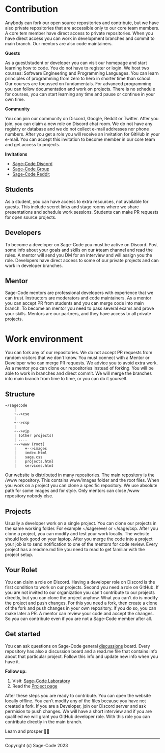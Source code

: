 # Contribution

Anybody can fork our open source repositories and contribute, but we have also private repositories that are accessible only to our core team members. A core tem member have direct access to private repositories. When you have direct access you can work in development branches and commit to main branch. Our mentors are also code maintainers.

**Guests**

As a guest/student or developer you can visit our homepage and start learning how to code. You do not have to register or login. We host two courses: Software Engineering and Programming Languages. You can learn principles of programming from zero to hero in shorter time than school. Our courses are focussed on fundamentals. For advanced programming you can follow documentation and work on projects. There is no schedule for courses, you can start learning any time and pause or continue in your own time.

**Community**

You can join our community on Discord, Google, Reddit or Twitter. After you join, you can claim a new role on Discord chat room. We do not have any registry or database and we do not collect e-mail addresses nor phone numbers. After you get a role you will receive an invitation for GitHub in your e-mail. You can accept this invitation to become member in our core team and get access to projects.

**Invitations**

* [Sage-Code Discord](https://discord.gg/fAEHfw8T)
* [Sage-Code Group](https://groups.google.com/g/sagecode)
* [Sage-Code Reddit](https://www.reddit.com/r/sagecode/)

## Students

As a student, you can have access to extra resources, not available for guests. This include secret links and stage rooms where we share presentations and schedule work sessions. Students can make PR requests for open source projects.

## Developers

To become a developer on Sage-Code you must be active on Discord. Post some info about your goals and skills on our #team channel and read the rules. A mentor will send you DM for an interview and will assign you the role. Developers have direct access to some of our private projects and can work in developer branches.

## Mentor

Sage-Code mentors are professional developers with experience that we can trust. Instructors are moderators and code maintainers. As a mentor you can accept PR from students and you can merge code into main branch. To become an mentor you need to pass several exams and prove your skills. Mentors are our partners, and they have access to all private projects.

# Work environment

You can fork any of our repositories. We do not accept PR requests from random visitors that we don't know. You must connect with a Mentor or Developer who can merge PR requests. We advice you to avoid extra work. As a mentor you can clone our repositories instead of forking. You will be able to work in branches and direct commit. We will merge the branches into main branch from time to time, or you can do it yourself.

## Structure

```
~/sagecode
    |
    +-->cse
    |
    +-->csp
    |
    +-->vip
    | (other projects)
    | ....
    +-->www (root)
    |    +-->images
    |    index.html
    |    sage.css
    |    projects.html
    |    services.html
```

Our website is distributed in many repositories. The main repository is the /www repository. This contains www/images folder and the root files. When you work on a project you can clone a specific repository. We use absolute path for some images and for style. Only mentors can close /www repository nobody else.

## Projects

Usually a developer work on a single project. You can clone our projects in the same working folder. For example ~/sage/eve/ or ~/sage/csp. After you clone a project, you can modify and test your work locally. The website should look good on your laptop. After you merge the code into a project your job is to send notification to one of the mentors for code review. Every project has a readme.md file you need to read to get familiar with the project setup.

## Your Rolet

You can claim a role on Discord. Having a developer role on Discord is the first condition to work on our projects. Second you need a role on GitHub. If you are not invited to our organization you can't contribute to our projects directly, but you can clone the project anyhow. What you can't do is modify the project and push changes. For this you need a fork, then create a clone of the fork and push changes in your own repository. If you do so, you can make later a PR. A mentor can review your code and accept the changes. So you can contribute even if you are not a Sage-Code member after all.

## Get started

You can ask questions on Sage-Code general [discussions](https://github.com/orgs/sage-code/discussions) board. Every repository has also a discussion board and a read.me file that contains info about that particular project. Follow this info and update new info when you have it.

**Follow up:**

1. Visit: [Sage-Code Laboratory](https://sagecode.net)
2. Read the [Project page](https://sagecode.net/projects.html)

After these steps you are ready to contribute. You can open the website locally offline. You can't modify any of the files because you have not created a fork. If you are a Developer, join our Discord server and ask permision to push changes. We will have a short interview and if you are qualified we will grant you GitHub developer role. With this role you can contribute directly in the main branch.

Learn and prosper 🖖🏼

----
Copyright (c) Sage-Code 2023


